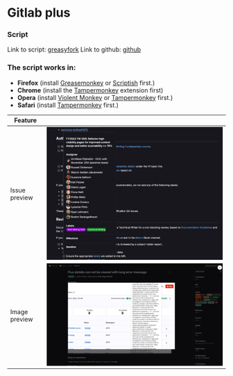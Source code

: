 # Gitlab plus

### Script

Link to script: [greasyfork](https://greasyfork.org/en/scripts/512719-gitlab-plus)
Link to github: [github](https://github.com/anwaro/gitlab-plus)

### The script works in:

- **Firefox** (install [Greasemonkey](https://addons.mozilla.org/pl/firefox/addon/greasemonkey/)
  or [Scriptish](https://addons.mozilla.org/pl/firefox/addon/scriptish/) first.)
- **Chrome** (install
  the [Tampermonkey](https://chrome.google.com/webstore/detail/tampermonkey/dhdgffkkebhmkfjojejmpbldmpobfkfo) extension
  first)
- **Opera** (install [Violent Monkey](https://addons.opera.com/en/extensions/details/violent-monkey/)
  or [Tampermonkey](https://addons.opera.com/pl/extensions/details/tampermonkey-beta/?display=en) first.)
- **Safari** (install [Tampermonkey](https://tampermonkey.net/) first.)

| Feature       |                                                                                                |
|---------------|------------------------------------------------------------------------------------------------|
| Issue preview | ![Preview](https://raw.githubusercontent.com/anwaro/gitlab-plus/main/assets/issue-preview.png) |
| Image preview | ![Preview](https://raw.githubusercontent.com/anwaro/gitlab-plus/main/assets/image-preview.png) |

